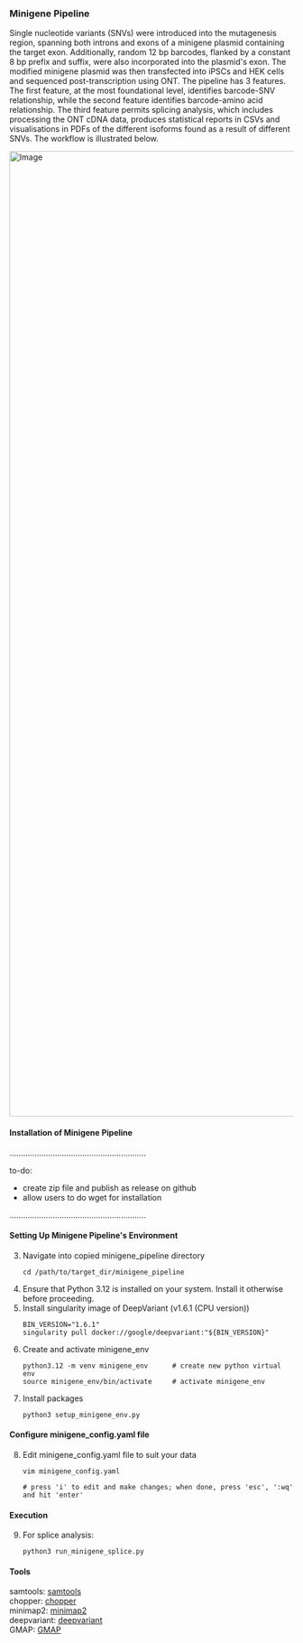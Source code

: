 ### Minigene Pipeline
Single nucleotide variants (SNVs) were introduced into the mutagenesis region, spanning both introns and exons of a minigene plasmid containing the target exon. Additionally, random 12 bp barcodes, flanked by a constant 8 bp prefix and suffix, were also incorporated into the plasmid's exon. The modified minigene plasmid was then transfected into iPSCs and HEK cells and sequenced post-transcription using ONT. The pipeline has 3 features. The first feature, at the most foundational level, identifies barcode-SNV relationship, while the second feature identifies barcode-amino acid relationship. The third feature permits splicing analysis, which includes processing the ONT cDNA data, produces statistical reports in CSVs and visualisations in PDFs of the different isoforms found as a result of different SNVs. The workflow is illustrated below.

<img width="1711" alt="Image" src="https://github.com/user-attachments/assets/fef6b66e-def9-451a-9d4c-22338d8a1f76" />

#### Installation of Minigene Pipeline 
............................................................

to-do:
- create zip file and publish as release on github
- allow users to do wget for installation

............................................................
#### Setting Up Minigene Pipeline's Environment
3. Navigate into copied minigene_pipeline directory
   ```
   cd /path/to/target_dir/minigene_pipeline
4. Ensure that Python 3.12 is installed on your system. Install it otherwise before proceeding.
5. Install singularity image of DeepVariant (v1.6.1 (CPU version))
   ```
   BIN_VERSION="1.6.1"
   singularity pull docker://google/deepvariant:"${BIN_VERSION}"
6. Create and activate minigene_env 
   ```
   python3.12 -m venv minigene_env      # create new python virtual env
   source minigene_env/bin/activate     # activate minigene_env
7. Install packages
   ```
   python3 setup_minigene_env.py 
#### Configure minigene_config.yaml file
8. Edit minigene_config.yaml file to suit your data
   ```
   vim minigene_config.yaml
   
   # press 'i' to edit and make changes; when done, press 'esc', ':wq' and hit 'enter'
#### Execution
9. For splice analysis:
   ```
   python3 run_minigene_splice.py
#### Tools
samtools: [samtools](https://github.com/samtools/samtools)  
chopper: [chopper](https://github.com/wdecoster/chopper)  
minimap2: [minimap2](https://github.com/lh3/minimap)  
deepvariant: [deepvariant](https://github.com/google/deepvariant)   
GMAP: [GMAP](http://research-pub.gene.com/gmap)